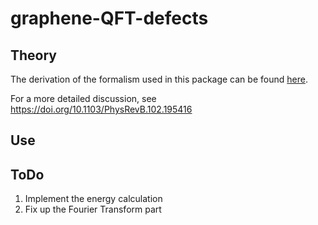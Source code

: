 # graphene-QFT-defects

## Theory

The derivation of the formalism used in this package can be found [here](https://github.com/rodinalex/graphene-QFT-defects/blob/main/Theory/Theory.pdf).

For a more detailed discussion, see https://doi.org/10.1103/PhysRevB.102.195416

## Use

## ToDo

1. Implement the energy calculation
2. Fix up the Fourier Transform part
